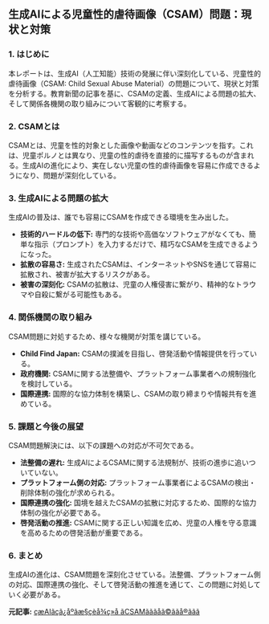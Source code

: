 ## 生成AIによる児童性的虐待画像（CSAM）問題：現状と対策

### 1. はじめに

本レポートは、生成AI（人工知能）技術の発展に伴い深刻化している、児童性的虐待画像（CSAM: Child Sexual Abuse Material）の問題について、現状と対策を分析する。教育新聞の記事を基に、CSAMの定義、生成AIによる問題の拡大、そして関係各機関の取り組みについて客観的に考察する。

### 2. CSAMとは

CSAMとは、児童を性的対象とした画像や動画などのコンテンツを指す。これは、児童ポルノとは異なり、児童の性的虐待を直接的に描写するものが含まれる。生成AIの進化により、実在しない児童の性的虐待画像を容易に作成できるようになり、問題が深刻化している。

### 3. 生成AIによる問題の拡大

生成AIの普及は、誰でも容易にCSAMを作成できる環境を生み出した。

* **技術的ハードルの低下:** 専門的な技術や高価なソフトウェアがなくても、簡単な指示（プロンプト）を入力するだけで、精巧なCSAMを生成できるようになった。
* **拡散の容易さ:** 生成されたCSAMは、インターネットやSNSを通じて容易に拡散され、被害が拡大するリスクがある。
* **被害の深刻化:** CSAMの拡散は、児童の人権侵害に繋がり、精神的なトラウマや自殺に繋がる可能性もある。

### 4. 関係機関の取り組み

CSAM問題に対処するため、様々な機関が対策を講じている。

* **Child Find Japan:** CSAMの撲滅を目指し、啓発活動や情報提供を行っている。
* **政府機関:** CSAMに関する法整備や、プラットフォーム事業者への規制強化を検討している。
* **国際連携:** 国際的な協力体制を構築し、CSAMの取り締まりや情報共有を進めている。

### 5. 課題と今後の展望

CSAM問題解決には、以下の課題への対応が不可欠である。

* **法整備の遅れ:** 生成AIによるCSAMに関する法規制が、技術の進歩に追いついていない。
* **プラットフォーム側の対応:** プラットフォーム事業者によるCSAMの検出・削除体制の強化が求められる。
* **国際連携の強化:** 国境を越えたCSAMの拡散に対応するため、国際的な協力体制の強化が必要である。
* **啓発活動の推進:** CSAMに関する正しい知識を広め、児童の人権を守る意識を高めるための啓発活動が重要である。

### 6. まとめ

生成AIの進化は、CSAM問題を深刻化させている。法整備、プラットフォーム側の対応、国際連携の強化、そして啓発活動の推進を通じて、この問題に対処していく必要がある。



**元記事:** [çæAIãçã¿åºãæ§çèå¾ç»å ãCSAMãããå­ã©ããå®ããã](https://www.kyobun.co.jp/article/2025040802)
